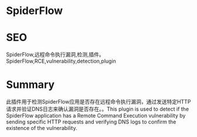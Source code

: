 # SpiderFlow
# SEO
SpiderFlow,远程命令执行漏洞,检测,插件。SpiderFlow,RCE,vulnerability,detection,plugin
# Summary
此插件用于检测SpiderFlow应用是否存在远程命令执行漏洞，通过发送特定HTTP请求并验证DNS日志来确认漏洞是否存在。。This plugin is used to detect if the SpiderFlow application has a Remote Command Execution vulnerability by sending specific HTTP requests and verifying DNS logs to confirm the existence of the vulnerability.
